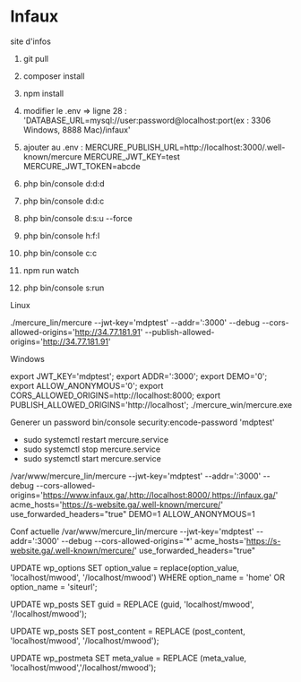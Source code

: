 # Infaux
site d'infos
1) git pull
2) composer install
3) npm install
4) modifier le .env => ligne 28 : 'DATABASE_URL=mysql://user:password@localhost:port(ex : 3306 Windows, 8888 Mac)/infaux'
5) ajouter au .env :
                   MERCURE_PUBLISH_URL=http://localhost:3000/.well-known/mercure
                   MERCURE_JWT_KEY=test
                   MERCURE_JWT_TOKEN=abcde

6) php bin/console d:d:d
7) php bin/console d:d:c
8) php bin/console d:s:u --force
9) php bin/console h:f:l
10) php bin/console c:c
11) npm run watch
12) php bin/console s:run


Linux

 ./mercure_lin/mercure --jwt-key='mdptest' --addr=':3000' --debug  --cors-allowed-origins='http://34.77.181.91' --publish-allowed-origins='http://34.77.181.91'


Windows

 export JWT_KEY='mdptest'; export ADDR=':3000'; export DEMO='0';  export ALLOW_ANONYMOUS='0'; export CORS_ALLOWED_ORIGINS=http://localhost:8000; export PUBLISH_ALLOWED_ORIGINS='http://localhost'; ./mercure_win/mercure.exe 


Generer un password 
bin/console security:encode-password 'mdptest'

 - sudo systemctl restart mercure.service
 - sudo systemctl stop mercure.service
 - sudo systemctl start mercure.service

 /var/www/mercure_lin/mercure --jwt-key='mdptest' --addr=':3000' --debug  --cors-allowed-origins='https://www.infaux.ga/,http://localhost:8000/,https://infaux.ga/'  acme_hosts='https://s-website.ga/.well-known/mercure/' use_forwarded_headers="true"  DEMO=1 ALLOW_ANONYMOUS=1 
 
 Conf actuelle
 /var/www/mercure_lin/mercure --jwt-key='mdptest' --addr=':3000' --debug  --cors-allowed-origins='*'  acme_hosts='https://s-website.ga/.well-known/mercure/' use_forwarded_headers="true"  


UPDATE wp_options
SET option_value = replace(option_value, 'localhost/mwood', '/localhost/mwood')
WHERE option_name = 'home'
OR option_name = 'siteurl';

UPDATE wp_posts
SET guid = REPLACE (guid, 'localhost/mwood', '/localhost/mwood');

UPDATE wp_posts
SET post_content = REPLACE (post_content, 'localhost/mwood', '/localhost/mwood');

UPDATE wp_postmeta
SET meta_value = REPLACE (meta_value, 'localhost/mwood','/localhost/mwood');
